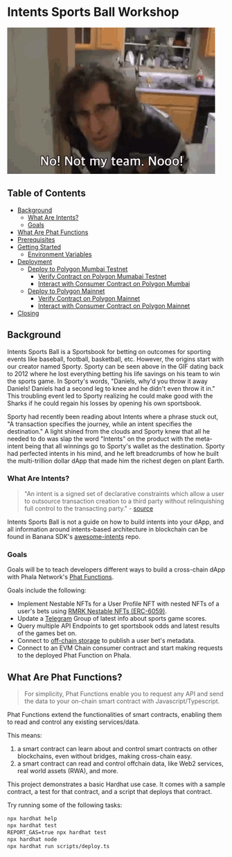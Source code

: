 # Intents Sports Ball Workshop

![Sporty losing it all](./assets/sporty-not-my-team.gif "Sporty Losing It All [2012]")

## Table of Contents
- [Background](#background)
    - [What Are Intents?](#what-are-intents)
    - [Goals](#goals)
- [What Are Phat Functions](#what-are-phat-functions)
- [Prerequisites](#prerequisites)
- [Getting Started](#getting-started)
    - [Environment Variables](#environment-variables)
- [Deployment](#deployment)
    - [Deploy to Polygon Mumbai Testnet](#deploy-to-polygon-mumbai-testnet)
        - [Verify Contract on Polygon Mumabai Testnet](#verify-contract-on-polygon-mumbai-testnet)
        - [Interact with Consumer Contract on Polygon Mumbai](#interact-with-consumer-contract-on-polygon-mumbai)
    - [Deploy to Polygon Mainnet](#deploy-to-polygon-mainnet)
        - [Verify Contract on Polygon Mainnet](#verify-contract-on-polygon-mainnet)
        - [Interact with Consumer Contract on Polygon Mainnet](#interact-with-consumer-contract-on-polygon-mainnet)
- [Closing](#closing)

## Background
Intents Sports Ball is a Sportsbook for betting on outcomes for sporting events like baseball, football, basketball, etc. However, the origins start with our creator named Sporty. Sporty can be seen above in the GIF dating back to 2012 where he lost everything betting his life savings on his team to win the sports game. In Sporty's words, "Daniels, why'd you throw it away Daniels! Daniels had a second leg to knee and he didn't even throw it in." This troubling event led to Sporty realizing he could make good with the Sharks if he could regain his losses by opening his own sportsbook.

Sporty had recently been reading about Intents where a phrase stuck out, "A transaction specifies the journey, while an intent specifies the destination." A light shined from the clouds and Sporty knew that all he needed to do was slap the word "Intents" on the product with the meta-intent being that all winnings go to Sporty's wallet as the destination. Sporty had perfected intents in his mind, and he left breadcrumbs of how he built the multi-trillion dollar dApp that made him the richest degen on plant Earth.
### What Are Intents?
> "An intent is a signed set of declarative constraints which allow a user to outsource transaction creation to a third party without relinquishing full control to the transacting party." - [source](https://www.paradigm.xyz/2023/06/intents)

Intents Sports Ball is not a guide on how to build intents into your dApp, and all information around intents-based architecture in blockchain can be found in Banana SDK's [awesome-intents](https://github.com/Banana-Wallet/awesome-intents) repo.

### Goals
Goals will be to teach developers different ways to build a cross-chain dApp with Phala Network's [Phat Functions](todo-link).

Goals include the following:
- Implement Nestable NFTs for a User Profile NFT with nested NFTs of a user's bets using [RMRK Nestable NFTs (ERC-6059)](https://eips.ethereum.org/EIPS/eip-6059).
- Update a [Telegram](https://telegram.org/) Group of latest info about sports game scores.
- Query multiple API Endpoints to get sportsbook odds and latest results of the games bet on.
- Connect to [off-chain storage](todo-link) to publish a user bet's metadata.
- Connect to an EVM Chain consumer contract and start making requests to the deployed Phat Function on Phala.

## What Are Phat Functions?
> For simplicity, Phat Functions enable you to request any API and send the data to your on-chain smart contract with Javascript/Typescript.

Phat Functions extend the functionalities of smart contracts, enabling them to read and control any existing services/data. 

This means: 
1) a smart contract can learn about and control smart contracts on other blockchains, even without bridges, making cross-chain easy.
2) a smart contract can read and control offchain data, like Web2 services, real world assets (RWA), and more.

This project demonstrates a basic Hardhat use case. It comes with a sample contract, a test for that contract, and a script that deploys that contract.

Try running some of the following tasks:

```shell
npx hardhat help
npx hardhat test
REPORT_GAS=true npx hardhat test
npx hardhat node
npx hardhat run scripts/deploy.ts
```

